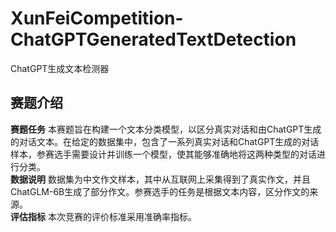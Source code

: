 # XunFeiCompetition-ChatGPTGeneratedTextDetection
ChatGPT生成文本检测器

## 赛题介绍
__赛题任务__ 本赛题旨在构建一个文本分类模型，以区分真实对话和由ChatGPT生成的对话文本。在给定的数据集中，包含了一系列真实对话和ChatGPT生成的对话样本，参赛选手需要设计并训练一个模型，使其能够准确地将这两种类型的对话进行分类。  
__数据说明__ 数据集为中文作文样本，其中从互联网上采集得到了真实作文，并且ChatGLM-6B生成了部分作文。参赛选手的任务是根据文本内容，区分作文的来源。  
__评估指标__ 本次竞赛的评价标准采用准确率指标。

